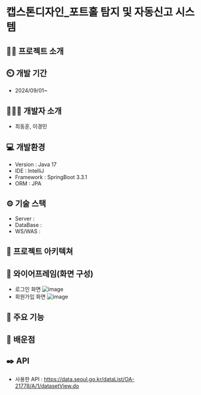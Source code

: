 # 캡스톤디자인_포트홀 탐지 및 자동신고 시스템

## 👨‍🏫 프로젝트 소개

## ⏲️ 개발 기간
- 2024/09/01~
## 🧑‍🤝‍🧑 개발자 소개
- 최동훈, 이경민
## 💻 개발환경
- Version : Java 17
- IDE : IntelliJ
- Framework : SpringBoot 3.3.1
- ORM : JPA
## ⚙️ 기술 스택
- Server : 
- DataBase : 
- WS/WAS : 
## 📝 프로젝트 아키텍쳐

## 📝 와이어프레임(화면 구성)
- 로그인 화면
  ![image](https://github.com/user-attachments/assets/cde23140-e07c-4546-a553-71a8f8636fe5)
- 회원가입 화면
  ![image](https://github.com/user-attachments/assets/1631e538-0d31-44a9-849f-569e4ca9852a)

## 📌 주요 기능

## 📌 배운점

## ✒️ API
- 사용한 API : <https://data.seoul.go.kr/dataList/OA-21778/A/1/datasetView.do>
